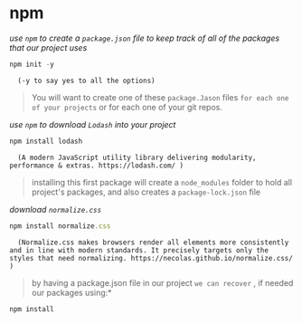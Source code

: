 # npm

*use `npm` to create a `package.json` file to keep track of all of the packages that our project uses*

      
   ```js 
   npm init -y
   ```

      (-y to say yes to all the options)
      
  > You will want to create one of these `package.Jason` files `for each one of your projects` or for each one of your git repos. 


*use `npm` to download `Lodash` into your project*
      
   ```js  
   npm install lodash
   ```

      (A modern JavaScript utility library delivering modularity, performance & extras. https://lodash.com/ )

  > installing this first package will create a `node_modules` folder to hold all project's packages, and  also creates a `package-lock.json` file


*download `normalize.css`*
      
   ```js  
   npm install normalize.css
   ```

      (Normalize.css makes browsers render all elements more consistently and in line with modern standards. It precisely targets only the styles that need normalizing. https://necolas.github.io/normalize.css/ )


  > by having a package.json file in our project `we can recover` , if needed our packages using:*
      
   ```js
   npm install
   ```